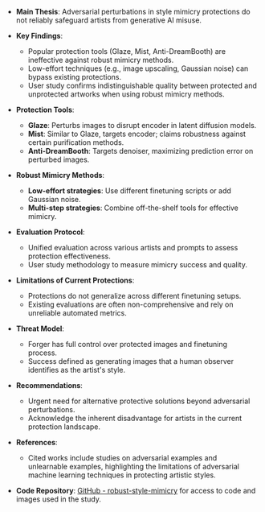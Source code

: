 - **Main Thesis**: Adversarial perturbations in style mimicry protections do not reliably safeguard artists from generative AI misuse.
  
- **Key Findings**:
  - Popular protection tools (Glaze, Mist, Anti-DreamBooth) are ineffective against robust mimicry methods.
  - Low-effort techniques (e.g., image upscaling, Gaussian noise) can bypass existing protections.
  - User study confirms indistinguishable quality between protected and unprotected artworks when using robust mimicry methods.

- **Protection Tools**:
  - **Glaze**: Perturbs images to disrupt encoder in latent diffusion models.
  - **Mist**: Similar to Glaze, targets encoder; claims robustness against certain purification methods.
  - **Anti-DreamBooth**: Targets denoiser, maximizing prediction error on perturbed images.

- **Robust Mimicry Methods**:
  - **Low-effort strategies**: Use different finetuning scripts or add Gaussian noise.
  - **Multi-step strategies**: Combine off-the-shelf tools for effective mimicry.
  
- **Evaluation Protocol**:
  - Unified evaluation across various artists and prompts to assess protection effectiveness.
  - User study methodology to measure mimicry success and quality.

- **Limitations of Current Protections**:
  - Protections do not generalize across different finetuning setups.
  - Existing evaluations are often non-comprehensive and rely on unreliable automated metrics.

- **Threat Model**:
  - Forger has full control over protected images and finetuning process.
  - Success defined as generating images that a human observer identifies as the artist's style.

- **Recommendations**:
  - Urgent need for alternative protective solutions beyond adversarial perturbations.
  - Acknowledge the inherent disadvantage for artists in the current protection landscape.

- **References**:
  - Cited works include studies on adversarial examples and unlearnable examples, highlighting the limitations of adversarial machine learning techniques in protecting artistic styles.

- **Code Repository**: [GitHub - robust-style-mimicry](https://github.com/ethz-spylab/robust-style-mimicry) for access to code and images used in the study.